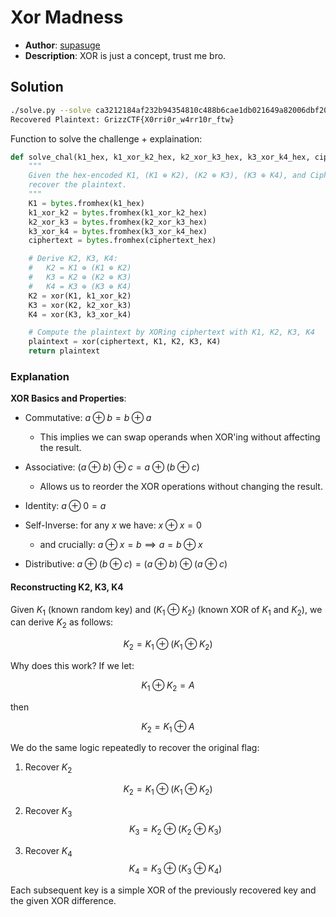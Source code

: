 # Xor Madness
- **Author**: [supasuge](https://github.com/supasuge)
- **Description**: XOR is just a concept, trust me bro.


## Solution

```bash
./solve.py --solve ca3212184af232b94354810c488b6cae1db021649a82006dbf203928f3 26e0bb36c7c266cdc83bb77d51f3001a977eae875c58c9b8e24a6260ae b94a52e2f498e74d08f5cc729870a8ee5be14fe55723abd09cf0e30c68 bf86e55fefb64b8749ecf3e6b11f6bd057c7ecb0ba7985602249570100 de1437135237790cfa8f74e992855bb89fce764594107caa9f654116d3
Recovered Plaintext: GrizzCTF{X0rri0r_w4rr10r_ftw}
```

Function to solve the challenge + explaination:

```python
def solve_chal(k1_hex, k1_xor_k2_hex, k2_xor_k3_hex, k3_xor_k4_hex, ciphertext_hex):
    """
    Given the hex-encoded K1, (K1 ⊕ K2), (K2 ⊕ K3), (K3 ⊕ K4), and Ciphertext,
    recover the plaintext.
    """
    K1 = bytes.fromhex(k1_hex)
    k1_xor_k2 = bytes.fromhex(k1_xor_k2_hex)
    k2_xor_k3 = bytes.fromhex(k2_xor_k3_hex)
    k3_xor_k4 = bytes.fromhex(k3_xor_k4_hex)
    ciphertext = bytes.fromhex(ciphertext_hex)

    # Derive K2, K3, K4:
    #   K2 = K1 ⊕ (K1 ⊕ K2)
    #   K3 = K2 ⊕ (K2 ⊕ K3)
    #   K4 = K3 ⊕ (K3 ⊕ K4)
    K2 = xor(K1, k1_xor_k2)
    K3 = xor(K2, k2_xor_k3)
    K4 = xor(K3, k3_xor_k4)

    # Compute the plaintext by XORing ciphertext with K1, K2, K3, K4
    plaintext = xor(ciphertext, K1, K2, K3, K4)
    return plaintext
```

### Explanation

**XOR Basics and Properties**:

- Commutative: $a \oplus b = b \oplus a$
  - This implies we can swap operands when XOR'ing without affecting the result.

- Associative: $(a \oplus b) \oplus c = a \oplus (b \oplus c)$
  - Allows us to reorder the XOR operations without changing the result.

- Identity: $a \oplus 0 = a$

- Self-Inverse: for any $x$ we have: $x \oplus x = 0$
    - and crucially: $a \oplus x = b \implies a = b \oplus x$

- Distributive: $a \oplus (b \oplus c) = (a \oplus b) \oplus (a \oplus c)$


#### Reconstructing K2, K3, K4

Given $K_1$ (known random key) and $(K_1 \oplus K_2)$ (known XOR of $K_1$ and $K_2$), we can derive $K_2$ as follows:

$$
K_2 = K_1 \oplus (K_1 \oplus K_2)
$$

Why does this work? If we let:

$$ 
K_1 \oplus K_2 = A
$$

then

$$
K_2 = K_1 \oplus A
$$

We do the same logic repeatedly to recover the original flag:

1. Recover $K_2$

$$
K_2 = K_1 \oplus (K_1 \oplus K_2)
$$

2. Recover $K_3$
$$
K_3 = K_2 \oplus (K_2 \oplus K_3)
$$

3. Recover $K_4$
$$
K_4 = K_3 \oplus (K_3 \oplus K_4)
$$

Each subsequent key is a simple XOR of the previously recovered key and the given XOR difference.

